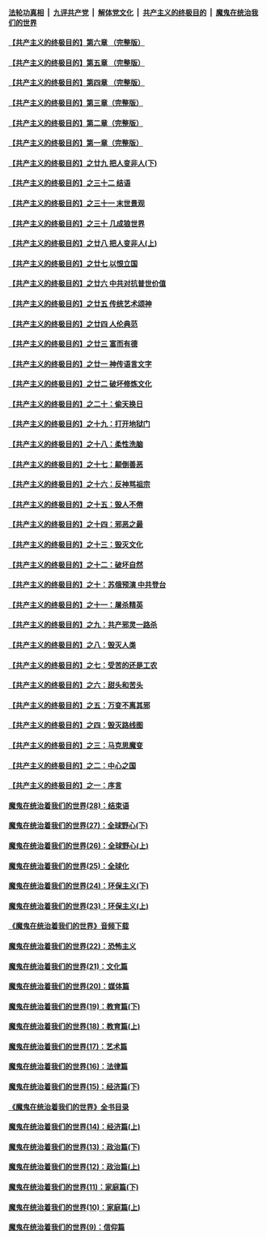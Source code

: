 ####  [法轮功真相](../../../../basic/blob/master/README.md?t=05270701) &nbsp;|&nbsp; [九评共产党](../../../../9ping.md/blob/master/README.md?t=05270701) &nbsp;|&nbsp; [解体党文化](../../../../jtdwh.md/blob/master/README.md?t=05270701)  &nbsp;|&nbsp; [共产主义的终极目的](../../../../gczydzjmd.md/blob/master/README.md?t=05270701) &nbsp;|&nbsp; [魔鬼在统治我们的世界](../../../../mgztzwmdsj.md/blob/master/README.md?t=05270701) 

#### [【共产主义的终极目的】第六章 （完整版）](../pages/nsc422/n11428913.md?t=05270701) 

#### [【共产主义的终极目的】第五章 （完整版）](../pages/nsc422/n11428912.md?t=05270701) 

#### [【共产主义的终极目的】第四章 （完整版）](../pages/nsc422/n11428907.md?t=05270701) 

#### [【共产主义的终极目的】第三章（完整版）](../pages/nsc422/n11428848.md?t=05270701) 

#### [【共产主义的终极目的】第二章（完整版）](../pages/nsc422/n11428831.md?t=05270701) 

#### [【共产主义的终极目的】第一章（完整版）](../pages/nsc422/n11417651.md?t=05270701) 

#### [【共产主义的终极目的】之廿九 把人变非人(下)](../pages/nsc422/n11344140.md?t=05270701) 

#### [【共产主义的终极目的】之三十二 结语](../pages/nsc422/n11360535.md?t=05270701) 

#### [【共产主义的终极目的】之三十一 末世景观](../pages/nsc422/n11351129.md?t=05270701) 

#### [【共产主义的终极目的】之三十 几成狼世界](../pages/nsc422/n11348280.md?t=05270701) 

#### [【共产主义的终极目的】之廿八 把人变非人(上)](../pages/nsc422/n11340492.md?t=05270701) 

#### [【共产主义的终极目的】之廿七 以恨立国](../pages/nsc422/n11336944.md?t=05270701) 

#### [【共产主义的终极目的】之廿六 中共对抗普世价值](../pages/nsc422/n11324785.md?t=05270701) 

#### [【共产主义的终极目的】之廿五 传统艺术颂神](../pages/nsc422/n11296396.md?t=05270701) 

#### [【共产主义的终极目的】之廿四 人伦典范](../pages/nsc422/n11296397.md?t=05270701) 

#### [【共产主义的终极目的】之廿三 富而有德](../pages/nsc422/n11283598.md?t=05270701) 

#### [【共产主义的终极目的】之廿一 神传语言文字](../pages/nsc422/n11263265.md?t=05270701) 

#### [【共产主义的终极目的】之廿二 破坏修炼文化](../pages/nsc422/n11245728.md?t=05270701) 

#### [【共产主义的终极目的】之二十：偷天换日](../pages/nsc422/n11238846.md?t=05270701) 

#### [【共产主义的终极目的】之十九：打开地狱门](../pages/nsc422/n11206376.md?t=05270701) 

#### [【共产主义的终极目的】之十八：柔性洗脑](../pages/nsc422/n11199994.md?t=05270701) 

#### [【共产主义的终极目的】之十七：颠倒善恶](../pages/nsc422/n11179782.md?t=05270701) 

#### [【共产主义的终极目的】之十六：反神骂祖宗](../pages/nsc422/n11166798.md?t=05270701) 

#### [【共产主义的终极目的】之十五：毁人不倦](../pages/nsc422/n11166792.md?t=05270701) 

#### [【共产主义的终极目的】之十四：邪恶之最](../pages/nsc422/n11150249.md?t=05270701) 

#### [【共产主义的终极目的】之十三：毁灭文化](../pages/nsc422/n11135227.md?t=05270701) 

#### [【共产主义的终极目的】之十二：破坏自然](../pages/nsc422/n11135214.md?t=05270701) 

#### [【共产主义的终极目的】之十：苏俄预演 中共登台](../pages/nsc422/n11118424.md?t=05270701) 

#### [【共产主义的终极目的】之十一：屠杀精英](../pages/nsc422/n11118442.md?t=05270701) 

#### [【共产主义的终极目的】之九：共产邪灵一路杀](../pages/nsc422/n11114139.md?t=05270701) 

#### [【共产主义的终极目的】之八：毁灭人类](../pages/nsc422/n11108503.md?t=05270701) 

#### [【共产主义的终极目的】之七：受苦的还是工农](../pages/nsc422/n11101809.md?t=05270701) 

#### [【共产主义的终极目的】之六：甜头和苦头](../pages/nsc422/n11096971.md?t=05270701) 

#### [【共产主义的终极目的】之五：万变不离其邪](../pages/nsc422/n11091285.md?t=05270701) 

#### [【共产主义的终极目的】之四：毁灭路线图](../pages/nsc422/n11086284.md?t=05270701) 

#### [【共产主义的终极目的】之三：马克思魔变](../pages/nsc422/n11061941.md?t=05270701) 

#### [【共产主义的终极目的】之二：中心之国](../pages/nsc422/n11047728.md?t=05270701) 

#### [【共产主义的终极目的】之一：序言](../pages/nsc422/n11086077.md?t=05270701) 

#### [魔鬼在统治着我们的世界(28)：结束语](../pages/nsc422/n10936246.md?t=05270701) 

#### [魔鬼在统治着我们的世界(27)：全球野心(下)](../pages/nsc422/n10928319.md?t=05270701) 

#### [魔鬼在统治着我们的世界(26)：全球野心(上)](../pages/nsc422/n10900318.md?t=05270701) 

#### [魔鬼在统治着我们的世界(25)：全球化](../pages/nsc422/n10788205.md?t=05270701) 

#### [魔鬼在统治着我们的世界(24)：环保主义(下)](../pages/nsc422/n10695307.md?t=05270701) 

#### [魔鬼在统治着我们的世界(23)：环保主义(上)](../pages/nsc422/n10688613.md?t=05270701) 

#### [《魔鬼在统治着我们的世界》音频下载](../pages/nsc422/n10635553.md?t=05270701) 

#### [魔鬼在统治着我们的世界(22)：恐怖主义](../pages/nsc422/n10614727.md?t=05270701) 

#### [魔鬼在统治着我们的世界(21)：文化篇](../pages/nsc422/n10597706.md?t=05270701) 

#### [魔鬼在统治着我们的世界(20)：媒体篇](../pages/nsc422/n10586579.md?t=05270701) 

#### [魔鬼在统治着我们的世界(19)：教育篇(下)](../pages/nsc422/n10564808.md?t=05270701) 

#### [魔鬼在统治着我们的世界(18)：教育篇(上)](../pages/nsc422/n10526970.md?t=05270701) 

#### [魔鬼在统治着我们的世界(17)：艺术篇](../pages/nsc422/n10499093.md?t=05270701) 

#### [魔鬼在统治着我们的世界(16)：法律篇](../pages/nsc422/n10485969.md?t=05270701) 

#### [魔鬼在统治着我们的世界(15)：经济篇(下)](../pages/nsc422/n10469975.md?t=05270701) 

#### [《魔鬼在统治着我们的世界》全书目录](../pages/nsc422/n10464261.md?t=05270701) 

#### [魔鬼在统治着我们的世界(14)：经济篇(上)](../pages/nsc422/n10457370.md?t=05270701) 

#### [魔鬼在统治着我们的世界(13)：政治篇(下)](../pages/nsc422/n10448270.md?t=05270701) 

#### [魔鬼在统治着我们的世界(12)：政治篇(上)](../pages/nsc422/n10444576.md?t=05270701) 

#### [魔鬼在统治着我们的世界(11)：家庭篇(下)](../pages/nsc422/n10440961.md?t=05270701) 

#### [魔鬼在统治着我们的世界(10)：家庭篇(上)](../pages/nsc422/n10435448.md?t=05270701) 

#### [魔鬼在统治着我们的世界(9)：信仰篇](../pages/nsc422/n10432159.md?t=05270701) 

